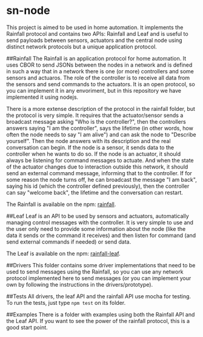 # sn-node
This project is aimed to be used in home automation. It implements the Rainfall protocol and contains two APIs: Rainfall and Leaf and is useful to send payloads between sensors, actuators and the central node using distinct network protocols but a unique application protocol.

##Rainfall
The Rainfall is an application protocol for home automation. It uses CBOR to send JSONs between the nodes in a network and is defined in such a way that in a network there is one (or more) controllers and some sensors and actuaros. The role of the controller is to receive all data from the sensors and send commands to the actuators. It is an open protocol, so you can implement it in any envoriment, but in this repository we have implemented it using nodejs.

There is a more extense description of the protocol in the rainfall folder, but the protocol is very simple. It requires that the actuator/sensor sends a broadcast message asking "Who is the controller?", then the controllers answers saying "I am the controller", says the lifetime (in other words, how often the node needs to say "I am alive") and can ask the node to "Describe yourself". Then the node answers with its description and the real conversation can begin.
If the node is a sensor, it sends data to the controller when he wants to do so.
If the node is an actuator, it should always be listening for command messages to actuate. And when the state of the actuator changes due to interaction outside this network, it should send an external command message, informing that to the controller.
If for some reason the node turns off, he can broadcast the message "I am back", saying his id (which the controller defined previously), then the controller can say "welcome back", the lifetime and the conversation can restart.

The Rainfall is available on the npm: [rainfall](https://www.npmjs.com/package/rainfall).

##Leaf
Leaf is an API to be used by sensors and actuators, automatically managing control messages with the controller. It is very simple to use and the user only need to provide some information about the node (like the data it sends or the command it receives) and then listen for command (and send external commands if needed) or send data.

The Leaf is available on the npm: [rainfall-leaf](https://www.npmjs.com/package/rainfall-leaf).

##Drivers
This folder contains some driver implementations that need to be used to send messages using the Rainfall, so you can use any network protocol implemented here to send messages (or you can implement your own by following the instructions in the drivers/prototype).

##Tests
All drivers, the leaf API and the rainfall API use mocha for testing. To run the tests, just type `npm test` on its folder.

##Examples
There is a folder with examples using both the Rainfall API and the Leaf API. If you want to see the power of the rainfall protocol, this is a good start point.
